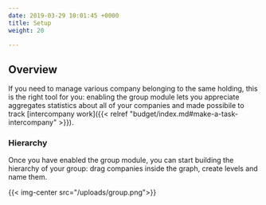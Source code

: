 ```yaml
---
date: 2019-03-29 10:01:45 +0000
title: Setup
weight: 20

---
```

## Overview

If you need to manage various company belonging to the same holding, this is the right tool for you: enabling the group module lets you appreciate aggregates statistics about all of your companies and made possibile to track [intercompany work]({{< relref "budget/index.md#make-a-task-intercompany" >}}).

### Hierarchy

Once you have enabled the group module, you can start building the hierarchy of your group: drag companies inside the graph, create levels and name them.

{{< img-center src="/uploads/group.png">}}